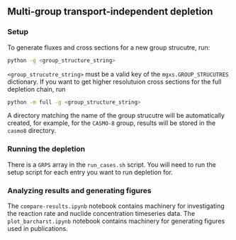 ## Multi-group transport-independent depletion

### Setup
To generate fluxes and cross sections for a new group strucutre, run:
```bash
python -g <group_structure_string>
```
`<group_strucutre_string>` must be a valid key of the `mgxs.GROUP_STRUCUTRES`
dictionary. If you want to get higher resolutuion cross sections for the full
depletion chain, run
```bash
python -m full -g <group_structure_string>
```

A directory matching the name of the group strucutre will be automatically
created, for example, for the `CASMO-8` group, results will be stored in the
`casmo8` directory.

### Running the depletion 

There is a `GRPS` array in the `run_cases.sh` script. You will need to run the
setup script for each entry you want to run depletion for.

### Analyzing results and generating figures
The `compare-results.ipynb` notebook contains machinery for investigating the
reaction rate and nuclide concentration timeseries data. The
`plot_barcharst.ipynb` notebook contains machinery for generating figures used
in publications.

